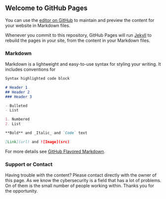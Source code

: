 ## Welcome to GitHub Pages

You can use the [editor on GitHub](https://github.com/Imaddinmmdepf/imaddinmmdepf.github.io/edit/master/index.md) to maintain and preview the content for your website in Markdown files.

Whenever you commit to this repository, GitHub Pages will run [Jekyll](https://jekyllrb.com/) to rebuild the pages in your site, from the content in your Markdown files.

### Markdown

Markdown is a lightweight and easy-to-use syntax for styling your writing. It includes conventions for

```markdown
Syntax highlighted code block

# Header 1
## Header 2
### Header 3

- Bulleted
- List

1. Numbered
2. List

**Bold** and _Italic_ and `Code` text

[Link](url) and ![Image](src)
```

For more details see [GitHub Flavored Markdown](https://guides.github.com/features/mastering-markdown/).

### Support or Contact

Having trouble with the content? Please contact directly with the owner of this page. As we know the cybersecurity is a 
field that has a lot of problems. On of them is the small number of people working within. Thanks you for the opportunity.
